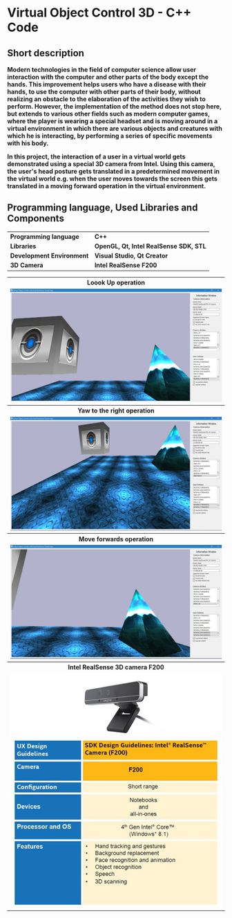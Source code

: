 <h1><b>Virtual Object Control 3D - C++ Code<b/></h1>

<h2><b>Short description</b></h2>
<p>
Modern technologies in the field of computer science allow user interaction with the computer and other parts of the body except the hands. This improvement helps users who have a disease with their hands, to use the computer with other parts of their body, without realizing an obstacle to the elaboration of the activities they wish to perform. However, the implementation of the method does not stop here, but extends to various other fields such as modern computer games, where the player is wearing a special headset and is moving around in a virtual environment in which there are various objects and creatures with which he is interacting, by performing a series of specific movements with his body.
</p>
<p>
In this project, the interaction of a user in a virtual world gets demonstrated using a special 3D camera from Intel. Using this camera, the user's head posture gets translated in a predetermined movement in the virtual world e.g. when the user moves towards the screen this gets translated in a moving forward operation in the virtual environment.
</p>

<h2><b>Programming language, Used Libraries and Components</b></h2>
<table>
	<tr>
		<td>Programming language</td>
		<td>C++</td>
	</tr>
	<tr>
		<td>Libraries</td>
		<td>OpenGL, Qt, Intel RealSense SDK, STL</td>
	</tr>
	<tr>
		<td>Development Environment</td>
		<td>Visual Studio, Qt Creator</td>
	</tr>
	<tr>
		<td>3D Camera</td>
		<td>Intel RealSense F200</td>
	</tr>
</table>

<table>
	<tr>
		<th>Loook Up operation</th>
	</tr>
	<tr>
		<td><img src="images/look_up.jpg"></td>
	</tr>
	<tr>
		<th>Yaw to the right operation</th>
	</tr>	
	<tr>
		<td><img src="images/yaw_right.jpg"></td>
	</tr>
	<tr>
		<th>Move forwards operation</th>
	</tr>	
	<tr>
		<td><img src="images/move_forwards.jpg"></td>
	</tr>
	<tr>
		<th>Intel RealSense 3D camera F200</th>
	</tr>	
	<tr>
		<td><img src="images/camera_prop.jpg"></td>
	</tr>
</table>
